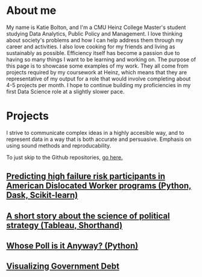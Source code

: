 # About me
My name is Katie Bolton, and I'm a CMU Heinz College Master's student studying Data Analytics, Public Policy and Management. I love thinking about society's problems and how I can help address them through my career and activities. I also love cooking for my friends and living as sustainably as possible. Efficiency itself has become a passion due to having so many things I want to be learning and working on. The purpose of this page is to showcase some examples of my work. They all come from projects required by my coursework at Heinz, which means that they are representative of my output for a role that would involve completing about 4-5 projects per month. I hope to continue building my proficiencies in my first Data Science role at a slightly slower pace. 

# Projects
I strive to communicate complex ideas in a highly accesible way, and to represent data in a way that is both accurate and persuasive. Emphasis on using sound methods and reproducability. 

To just skip to the Github repositories, [go here.](https://github.com/kgbolton?tab=repositories)

## [Predicting high failure risk participants in American Dislocated Worker programs (Python, Dask, Scikit-learn)](https://drive.google.com/file/d/14YlSZQm8eM7IiXSoeNS732KwCv2ff-qn/view?usp=sharing)
## [A short story about the science of political strategy (Tableau, Shorthand)](https://carnegiemellon.shorthandstories.com/winning-elections/index.html)
## [Whose Poll is it Anyway? (Python)](https://colab.research.google.com/drive/1QD6J-DCYqU1jcpsUbYCGKKcFjEX-lNAV?usp=sharing)
## [Visualizing Government Debt](/GovDebtViz.md)




